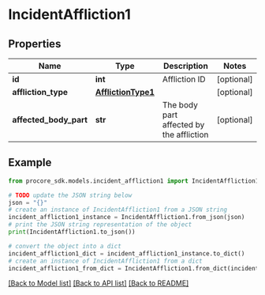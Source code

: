 # IncidentAffliction1


## Properties

Name | Type | Description | Notes
------------ | ------------- | ------------- | -------------
**id** | **int** | Affliction ID | [optional] 
**affliction_type** | [**AfflictionType1**](AfflictionType1.md) |  | [optional] 
**affected_body_part** | **str** | The body part affected by the affliction | [optional] 

## Example

```python
from procore_sdk.models.incident_affliction1 import IncidentAffliction1

# TODO update the JSON string below
json = "{}"
# create an instance of IncidentAffliction1 from a JSON string
incident_affliction1_instance = IncidentAffliction1.from_json(json)
# print the JSON string representation of the object
print(IncidentAffliction1.to_json())

# convert the object into a dict
incident_affliction1_dict = incident_affliction1_instance.to_dict()
# create an instance of IncidentAffliction1 from a dict
incident_affliction1_from_dict = IncidentAffliction1.from_dict(incident_affliction1_dict)
```
[[Back to Model list]](../README.md#documentation-for-models) [[Back to API list]](../README.md#documentation-for-api-endpoints) [[Back to README]](../README.md)


